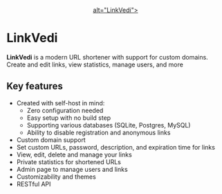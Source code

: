 <p align="center"><a href="https://linkvedi.com" title="linkvedi.com">  alt="LinkVedi"></a></p>

# LinkVedi

**LinkVedi** is a modern URL shortener with support for custom domains. Create and edit links, view statistics, manage users, and more
## Key features

- Created with self-host in mind:
  - Zero configuration needed
  - Easy setup with no build step
  - Supporting various databases (SQLite, Postgres, MySQL)
  - Ability to disable registration and anonymous links
- Custom domain support
- Set custom URLs, password, description, and expiration time for links
- View, edit, delete and manage your links
- Private statistics for shortened URLs
- Admin page to manage users and links
- Customizability and themes
- RESTful API
